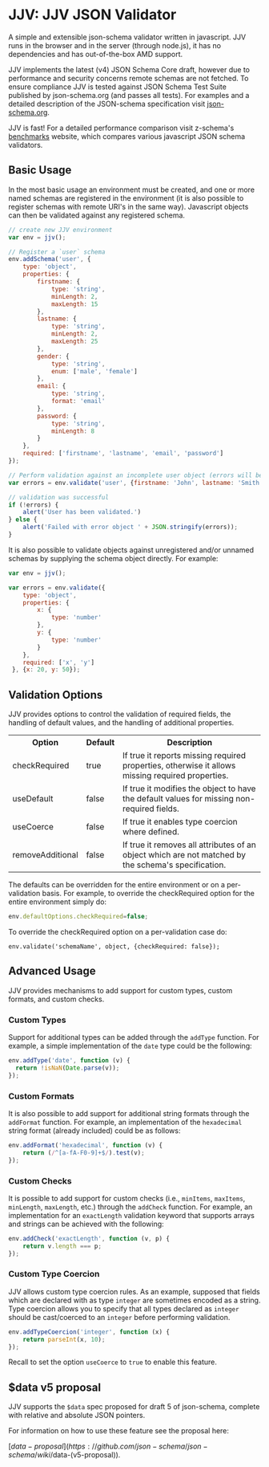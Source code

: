 # JJV: JJV JSON Validator

A simple and extensible json-schema validator written in javascript. JJV
runs in the browser and in the server (through node.js), it has no
dependencies and has out-of-the-box AMD support.

JJV implements the latest (v4) JSON Schema Core draft, however due to
performance and security concerns remote schemas are not fetched. To
ensure compliance JJV is tested against JSON Schema Test Suite published
by json-schema.org (and passes all tests). For examples and a detailed
description of the JSON-schema specification visit
[json-schema.org](http://json-schema.org).

JJV is fast! For a detailed performance comparison visit z-schema's
[benchmarks](https://rawgithub.com/zaggino/z-schema/master/benchmark/results.html)
website, which compares various javascript JSON schema validators.

## Basic Usage

In the most basic usage an environment must be created, and one or more
named schemas are registered in the environment (it is also possible to
register schemas with remote URI's in the same way). Javascript
objects can then be validated against any registered schema.

```javascript
// create new JJV environment
var env = jjv();

// Register a `user` schema
env.addSchema('user', {
    type: 'object',
    properties: {
        firstname: {
            type: 'string',
            minLength: 2,
            maxLength: 15
        },
        lastname: {
            type: 'string',
            minLength: 2,
            maxLength: 25
        },
        gender: {
            type: 'string',
            enum: ['male', 'female']
        },
        email: {
            type: 'string',
            format: 'email'
        },
        password: {
            type: 'string',
            minLength: 8
        }
    },
    required: ['firstname', 'lastname', 'email', 'password']
});

// Perform validation against an incomplete user object (errors will be reported)
var errors = env.validate('user', {firstname: 'John', lastname: 'Smith'});

// validation was successful
if (!errors) {
    alert('User has been validated.')
} else {
    alert('Failed with error object ' + JSON.stringify(errors));
}
```

It is also possible to validate objects against unregistered and/or
unnamed schemas by supplying the schema object directly. For example:

```javascript
var env = jjv();

var errors = env.validate({
    type: 'object',
    properties: {
        x: {
            type: 'number'
        },
        y: {
            type: 'number'
        }
    },
    required: ['x', 'y']
 }, {x: 20, y: 50});

```

## Validation Options

JJV provides options to control the validation of required fields, the
handling of default values, and the handling of additional properties.

<table>
    <tr>
        <th>Option</th>
        <th>Default</th>
        <th>Description</th>
    </tr>
    <tr>
        <td>checkRequired</td>
        <td>true</td>
        <td>If true it reports missing required properties, otherwise it
        allows missing required properties.</td>
    </tr>
    <tr>
        <td>useDefault</td>
        <td>false</td>
        <td>If true it modifies the object to have the default values for
        missing non-required fields.</td>
    </tr>
    <tr>
        <td>useCoerce</td>
        <td>false</td>
        <td>If true it enables type coercion where defined.</td>
    </tr>
    <tr>
        <td>removeAdditional</td>
        <td>false</td>
        <td>If true it removes all attributes of an object which are not
        matched by the schema's specification.
    </tr>
</table>

The defaults can be overridden for the entire environment or on a
per-validation basis. For example, to override the checkRequired option
for the entire environment simply do:

```javascript
env.defaultOptions.checkRequired=false;
```

To override the checkRequired option on a per-validation case do:

```
env.validate('schemaName', object, {checkRequired: false});
```

## Advanced Usage

JJV provides mechanisms to add support for custom types, custom formats,
and custom checks.

### Custom Types

Support for additional types can be added through the `addType`
function. For example, a simple implementation of the `date` type could
be the following:

```javascript
env.addType('date', function (v) {
  return !isNaN(Date.parse(v));
});
```

### Custom Formats

It is also possible to add support for additional string formats through
the `addFormat` function. For example, an implementation of the
`hexadecimal` string format (already included) could be as follows:

```javascript
env.addFormat('hexadecimal', function (v) {
    return (/^[a-fA-F0-9]+$/).test(v);
});
```

### Custom Checks

It is possible to add support for custom checks (i.e.,
`minItems`, `maxItems`, `minLength`, `maxLength`, etc.) through the
`addCheck` function. For example, an implementation for an `exactLength`
validation keyword that supports arrays and strings can be achieved with
the following:

```javascript
env.addCheck('exactLength', function (v, p) {
    return v.length === p;
});
```

### Custom Type Coercion

JJV allows custom type coercion rules. As an example, supposed that fields
which are declared with as type `integer` are sometimes encoded as a string.
Type coercion allows you to specify that all types declared as `integer` should
be cast/coerced to an `integer` before performing validation.

```javascript
env.addTypeCoercion('integer', function (x) {
    return parseInt(x, 10);
});
```

Recall to set the option `useCoerce` to `true` to enable this feature.

## $data v5 proposal

JJV supports the `$data` spec proposed for draft 5 of json-schema,
complete with relative and absolute JSON pointers.

For information on how to use these feature see the proposal here:

[$data-proposal](https://github.com/json-schema/json-schema/wiki/$data-(v5-proposal)).
